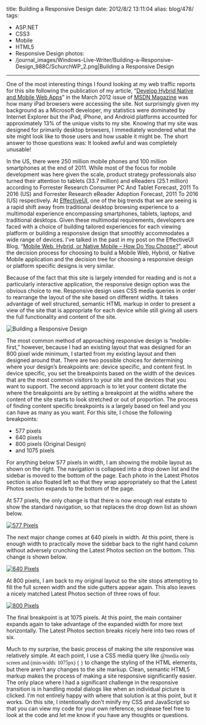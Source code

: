 title: Building a Responsive Design
date: 2012/8/2 13:11:04
alias: blog/478/
tags:
- ASP.NET
- CSS3
- Mobile
- HTML5
- Responsive Design
photos:
- /journal_images/Windows-Live-Writer/Building-a-Responsive-Design_988C/SchurchWP_2.png|Building a Responsive Design
---
One of the most interesting things I found looking at my web traffic reports for this site following the publication of my article, “[Develop Hybrid Native and Mobile Web Apps](http://msdn.microsoft.com/magazine/hh852592)” in the March 2012 issue of [MSDN Magazine](http://msdn.microsoft.com/magazine/) was how many iPad browsers were accessing the site. Not surprisingly given my background as a Microsoft developer, my statistics were dominated by Internet Explorer but the iPad, iPhone, and Android platforms accounted for approximately 13% of the unique visits to my site. Knowing that my site was designed for primarily desktop browsers, I immediately wondered what the site might look like to those users and how usable it might be. The short answer to those questions was: It looked awful and was completely unusable!

In the US, there were 250 million mobile phones and 100 million smartphones at the end of 2011\. While most of the focus for mobile development was here given the scale, product strategy professionals also turned their attention to tablets (33.7 million) and eReaders (25.1 million) according to Forrester Research Consumer PC And Tablet Forecast, 2011 To 2016 (US) and Forrester Research eReader Adoption Forecast, 2011 To 2016 (US) respectively. At [EffectiveUI](http://www.effectiveui.com), one of the big trends that we are seeing is a rapid shift away from traditional desktop browsing experience to a multimodal experience encompassing smartphones, tablets, laptops, and traditional desktops. Given these multimodal requirements, developers are faced with a choice of building tailored experiences for each viewing platform or building a responsive design that smoothly accommodates a wide range of devices. I’ve talked in the past in my post on the EffectiveUI Blog, “[Mobile Web, Hybrid, or Native Mobile – How Do You Choose?](http://blog.effectiveui.com/?p=8514)”, about the decision process for choosing to build a Mobile Web, Hybrid, or Native Mobile application and the decision tree for choosing a responsive design or platform specific designs is very similar.

Because of the fact that this site is largely intended for reading and is not a particularly interactive application, the responsive design option was the obvious choice to me. Responsive design uses CSS media queries in order to rearrange the layout of the site based on different widths. It takes advantage of well structured, semantic HTML markup in order to present a view of the site that is appropriate for each device while still giving all users the full functionality and content of the site.

![Building a Responsive Design](/journal_images/Windows-Live-Writer/Building-a-Responsive-Design_988C/SchurchWP_2.png)

The most common method of approaching responsive design is “mobile-first,” however, because I had an existing layout that was designed for an 800 pixel wide minimum, I started from my existing layout and then designed around that. There are two possible choices for determining where your design’s breakpoints are: device specific, and content first. In device specific, you set the breakpoints based on the width of the devices that are the most common visitors to your site and the devices that you want to support. The second approach is to let your content dictate the where the breakpoints are by setting a breakpoint at the widths where the content of the site starts to look stretched or out of proportion. The process of finding content specific breakpoints is a largely based on feel and you can have as many as you want. For this site, I chose the following breakpoints:

*   577 pixels
*   640 pixels
*   800 pixels (Original Design)
*   and 1075 pixels

For anything below 577 pixels in width, I am showing the mobile layout as shown on the right. The navigation is collapsed into a drop down list and the sidebar is moved to the bottom of the page. Each photo in the Latest Photos section is also floated left so that they wrap appropriately so that the Latest Photos section expands to the bottom of the page.

At 577 pixels, the only change is that there is now enough real estate to show the standard navigation, so that replaces the drop down list as shown below.

[![577 Pixels](/journal_images/Windows-Live-Writer/Building-a-Responsive-Design_988C/Schurch577_thumb.png "577 Pixels")](/journal_images/Windows-Live-Writer/Building-a-Responsive-Design_988C/Schurch577_2.png)

The next major change comes at 640 pixels in width. At this point, there is enough width to practically move the sidebar back to the right hand column without adversely crunching the Latest Photos section on the bottom. This change is shown below.

[![640 Pixels](/journal_images/Windows-Live-Writer/Building-a-Responsive-Design_988C/Schurch640_thumb.png "640 Pixels")](/journal_images/Windows-Live-Writer/Building-a-Responsive-Design_988C/Schurch640_2.png)

At 800 pixels, I am back to my original layout so the site stops attempting to fill the full screen width and the side gutters appear again. This also leaves a nicely matched Latest Photos section of three rows of four.

[![800 Pixels](/journal_images/Windows-Live-Writer/Building-a-Responsive-Design_988C/SChurch800_thumb.png "800 Pixels")](/journal_images/Windows-Live-Writer/Building-a-Responsive-Design_988C/SChurch800_2.png)

The final breakpoint is at 1075 pixels. At this point, the main container expands again to take advantage of the expanded width for more text horizontally. The Latest Photos section breaks nicely here into two rows of six.

Much to my surprise, the basic process of making the site responsive was relatively simple. At each point, I use a CSS media query like <font face="Consolas">@media only screen and (min-width: 1075px) { }</font> to change the styling of the HTML elements, but there aren’t any changes to the site markup. Clean, semantic HTML5 markup makes the process of making a site responsive significantly easier. The only place where I had a significant challenge in the responsive transition is in handling modal dialogs like when an individual picture is clicked. I’m not entirely happy with where that solution is at this point, but it works. On this site, I intentionally don’t minify my CSS and JavaScript so that you can view my code for your own reference, so please feel free to look at the code and let me know if you have any thoughts or questions.